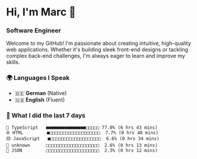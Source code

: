# Hi, I'm Marc 👋 
### Software Engineer

Welcome to my GitHub! I'm passionate about creating intuitive, high-quality web applications. Whether it's building sleek front-end designs or tackling complex back-end challenges, I'm always eager to learn and improve my skills.  

### 🌍 Languages I Speak  
- 🇩🇪 **German** (Native)  
- 🇬🇧 **English** (Fluent)

### 🤯 What I did the last 7 days

```
🔷 TypeScript   ■■■■■■■■■■■■■■■□□□□□ 77.0% (6 hrs 43 mins)
🌐 HTML         ■□□□□□□□□□□□□□□□□□□□  7.7% (0 hrs 40 mins)
🟨 JavaScript   ■□□□□□□□□□□□□□□□□□□□  6.6% (0 hrs 34 mins)
📄 unknown      □□□□□□□□□□□□□□□□□□□□  2.6% (0 hrs 13 mins)
📄 JSON         □□□□□□□□□□□□□□□□□□□□  2.3% (0 hrs 12 mins)
```